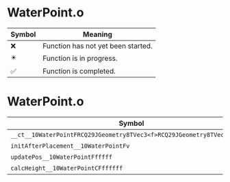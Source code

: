 # WaterPoint.o
| Symbol | Meaning 
| ------------- | ------------- 
| :x: | Function has not yet been started. 
| :eight_pointed_black_star: | Function is in progress. 
| :white_check_mark: | Function is completed. 


# WaterPoint.o
| Symbol | Decompiled? |
| ------------- | ------------- |
| `__ct__10WaterPointFRCQ29JGeometry8TVec3<f>RCQ29JGeometry8TVec3<f>ffff` | :white_check_mark: |
| `initAfterPlacement__10WaterPointFv` | :white_check_mark: |
| `updatePos__10WaterPointFfffff` | :white_check_mark: |
| `calcHeight__10WaterPointCFffffff` | :white_check_mark: |
